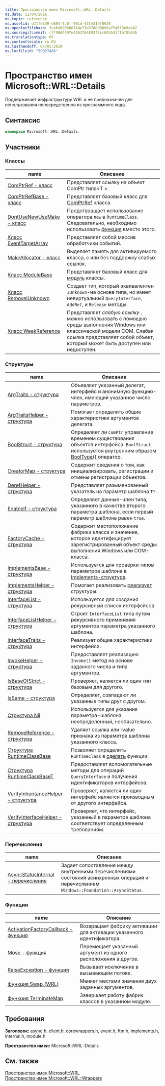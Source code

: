 ```yaml
---
title: Пространство имен Microsoft::WRL::Details
ms.date: 11/04/2016
ms.topic: reference
ms.assetid: d71fe149-d804-4c6f-961d-43fe21ef8630
ms.openlocfilehash: fce6e620600164e73d3708d98d8a7fa979e8ab42
ms.sourcegitcommit: c7f90df497e6261764893f9cc04b5d1f1bf0b64b
ms.translationtype: MT
ms.contentlocale: ru-RU
ms.lasthandoff: 04/05/2019
ms.locfileid: "59027486"
---
```

# <a name="microsoftwrldetails-namespace"></a>Пространство имен Microsoft::WRL::Details

Поддерживает инфраструктуру WRL и не предназначен для использования непосредственно из программного кода.

## <a name="syntax"></a>Синтаксис

```cpp
namespace Microsoft::WRL::Details;
```

## <a name="members"></a>Участники

### <a name="classes"></a>Классы

|name|Описание|
|----------|-----------------|
|[ComPtrRef - класс](comptrref-class.md)|Представляет ссылку на объект ComPtr типа\<T >.|
|[ComPtrRefBase - класс](comptrrefbase-class.md)|Представляет базовый класс для [ComPtrRef](comptrref-class.md) класса.|
|[DontUseNewUseMake - класс](dontusenewusemake-class.md)|Предотвращает использование оператора `new` в `RuntimeClass`. Следовательно, необходимо использовать [функция](make-function.md) вместо этого.|
|[Класс EventTargetArray](eventtargetarray-class.md)|Представляет собой массив обработчики событий.|
|[MakeAllocator - класс](makeallocator-class.md)|Выделяет память для активируемого класса, с или без поддержку слабых ссылок.|
|[Класс ModuleBase](modulebase-class.md)|Представляет базовый класс для [модуль](module-class.md) классы.|
|[Класс RemoveIUnknown](removeiunknown-class.md)|Создает тип, который эквивалентен `IUnknown`-на основе типа, но имеет невиртуальный `QueryInterface`, `AddRef`, и `Release` методы.|
|[Класс WeakReference](weakreference-class.md)|Представляет *слабую ссылку* , можно использовать с помощью среды выполнения Windows или классической модели COM. Слабая ссылка представляет собой объект, который может быть доступен или недоступен.|

### <a name="structures"></a>Структуры

|name|Описание|
|----------|-----------------|
|[ArgTraits - структура](argtraits-structure.md)|Объявляет указанный делегат, интерфейс и анонимную функцию-член, имеющий указанное число параметров.|
|[ArgTraitsHelper - структура](argtraitshelper-structure.md)|Помогает определить общие характеристики аргументов делегата.|
|[BoolStruct - структура](boolstruct-structure.md)|Определяет ли `ComPtr` управление временем существования объектов интерфейса. `BoolStruct` используется внутренним образом [BoolType()](comptr-class.md#operator-microsoft-wrl-details-booltype) оператор.|
|[CreatorMap - структура](creatormap-structure.md)|Содержит сведения о том, как инициализировать, регистрации и отмены регистрации объектов.|
|[DerefHelper - структура](derefhelper-structure.md)|Представляет разыменованный указатель на параметр шаблона `T*`.|
|[EnableIf - структура](enableif-structure.md)|Определяет данные-член типа, указанного в качестве второго параметра шаблона, если первый параметр шаблона равен `true`.|
|[FactoryCache - структура](factorycache-structure.md)|Содержит местоположение фабрики класса и значение, которое идентифицирует зарегистрированный объект среды выполнения Windows или COM-класса.|
|[ImplementsBase - структура](implementsbase-structure.md)|Используется для проверки типов параметров шаблона в [Implements-структура](implements-structure.md).|
|[ImplementsHelper - структура](implementshelper-structure.md)|Помогает реализовать [реализует](implements-structure.md) структуры.|
|[InterfaceList - структура](interfacelist-structure.md)|Используется для создания рекурсивный список интерфейсов.|
|[InterfaceListHelper - структура](interfacelisthelper-structure.md)|Строит `InterfaceList` типа путем рекурсивного применения аргументов параметра указанного шаблона.|
|[InterfaceTraits - структура](interfacetraits-structure.md)|Реализует общие характеристики интерфейса.|
|[InvokeHelper - структура](invokehelper-structure.md)|Предоставляет реализацию `Invoke()` метод на основе заданного числа и типа аргументов.|
|[IsBaseOfStrict - структура](isbaseofstrict-structure.md)|Проверяет, является ли один тип базовым для другого.|
|[IsSame - структура](issame-structure.md)|Определяет, совпадают ли указанные типы друг с другом.|
|[Структура Nil](nil-structure.md)|Используется для указания параметра-шаблона неопределенный, необязательно.|
|[RemoveReference - структура](removereference-structure.md)|Удаляет ссылка или rvalue признака из параметра шаблона указанного класса.|
|[Структура RuntimeClassBase](runtimeclassbase-structure.md)|Позволяет определить `RuntimeClass` в [сделать](make-function.md) функции.|
|[Структура RuntimeClassBaseT](runtimeclassbaset-structure.md)|Предоставляет вспомогательные методы для операций `QueryInterface` и получения идентификаторов интерфейсов.|
|[VerifyInheritanceHelper - структура](verifyinheritancehelper-structure.md)|Проверяет, является ли один интерфейс является производным от другого интерфейса.|
|[VerifyInterfaceHelper - структура](verifyinterfacehelper-structure.md)|Проверяет, что интерфейс, указанный в параметре шаблона соответствует определенным требованиям.|

### <a name="enumerations"></a>Перечисления

|name|Описание|
|----------|-----------------|
|[AsyncStatusInternal - перечисление](asyncstatusinternal-enumeration.md)|Задает сопоставление между внутренними перечислениями состояний асинхронных операций и перечислением `Windows::Foundation::AsyncStatus`.|

### <a name="functions"></a>Функции

|name|Описание|
|----------|-----------------|
|[ActivationFactoryCallback - функция](activationfactorycallback-function.md)|Возвращает фабрику активации для активации указанного идентификатора.|
|[Move - функция](move-function.md)|Перемещает указанный аргумент из одного расположения в другое.|
|[RaiseException - функция](raiseexception-function.md)|Вызывает исключение в вызывающем потоке.|
|[Функция Swap (WRL)](swap-function-wrl.md)|Меняет местами значения двух заданных аргументов.|
|[Функция TerminateMap](terminatemap-function.md)|Завершает работу фабрик классов в указанном модуле.|

## <a name="requirements"></a>Требования

**Заголовок:** async.h, client.h, corewrappers.h, event.h, ftm.h, implements.h, internal.h, module.h

**Пространство имен:** Microsoft::WRL::Details

## <a name="see-also"></a>См. также

[Пространство имен Microsoft::WRL](microsoft-wrl-namespace.md)<br/>
[Пространство имен Microsoft::WRL::Wrappers](microsoft-wrl-wrappers-namespace.md)